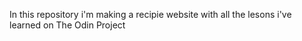 In this repository i'm making a recipie website with all the lesons i've learned on The Odin Project